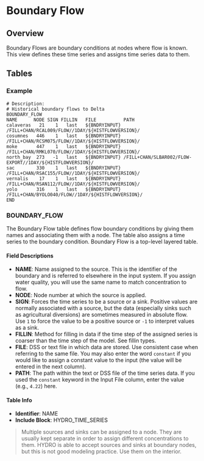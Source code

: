 # Boundary Flow

## Overview

Boundary Flows are boundary conditions at nodes where flow is known. This view defines these time series and assigns time series data to them.

## Tables

### Example

```text
# Description:
# Historical boundary flows to Delta
BOUNDARY_FLOW
NAME      NODE SIGN FILLIN   FILE          PATH                                                     
calaveras   21    1   last   ${BNDRYINPUT} /FILL+CHAN/RCAL009/FLOW//1DAY/${HISTFLOWVERSION}/         
cosumnes   446    1   last   ${BNDRYINPUT} /FILL+CHAN/RCSM075/FLOW//1DAY/${HISTFLOWVERSION}/         
moke       447    1   last   ${BNDRYINPUT} /FILL+CHAN/RMKL070/FLOW//1DAY/${HISTFLOWVERSION}/         
north_bay  273   -1   last   ${BNDRYINPUT} /FILL+CHAN/SLBAR002/FLOW-EXPORT//1DAY/${HISTFLOWVERSION}/ 
sac        330    1   last   ${BNDRYINPUT} /FILL+CHAN/RSAC155/FLOW//1DAY/${HISTFLOWVERSION}/         
vernalis    17    1   last   ${BNDRYINPUT} /FILL+CHAN/RSAN112/FLOW//1DAY/${HISTFLOWVERSION}/         
yolo       316    1   last   ${BNDRYINPUT} /FILL+CHAN/BYOLO040/FLOW//1DAY/${HISTFLOWVERSION}/        
END
```

### BOUNDARY_FLOW

The Boundary Flow table defines flow boundary conditions by giving them names and associating them with a node. The table also assigns a time series to the boundary condition. Boundary Flow is a top-level layered table.

#### Field Descriptions

- **NAME**: Name assigned to the source. This is the identifier of the boundary and is referred to elsewhere in the input system. If you assign water quality, you will use the same name to match concentration to flow.
- **NODE**: Node number at which the source is applied.
- **SIGN**: Forces the time series to be a source or a sink. Positive values are normally associated with a source, but the data (especially sinks such as agricultural diversions) are sometimes measured in absolute flow. Use `1` to force the value to be a positive source or `-1` to interpret values as a sink.
- **FILLIN**: Method for filling in data if the time step of the assigned series is coarser than the time step of the model. See fillin types.
- **FILE**: DSS or text file in which data are stored. Use consistent case when referring to the same file. You may also enter the word `constant` if you would like to assign a constant value to the input (the value will be entered in the next column).
- **PATH**: The path within the text or DSS file of the time series data. If you used the `constant` keyword in the Input File column, enter the value (e.g., `4.22`) here.

#### Table Info

- **Identifier**: NAME
- **Include Block**: HYDRO_TIME_SERIES

> Multiple sources and sinks can be assigned to a node. They are usually kept separate in order to assign different concentrations to them. HYDRO is able to accept sources and sinks at boundary nodes, but this is not good modeling practice. Use them on the interior.


